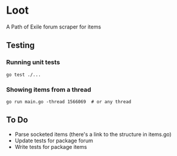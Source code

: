 # Loot

A Path of Exile forum scraper for items

## Testing

### Running unit tests

```
go test ./...
```

### Showing items from a thread

```
go run main.go -thread 1566069  # or any thread
```

## To Do

* Parse socketed items (there's a link to the structure in items.go)
* Update tests for package forum
* Write tests for package items
